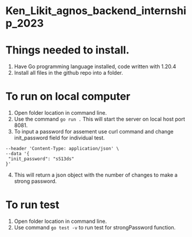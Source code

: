 # Ken_Likit_agnos_backend_internship_2023

# Things needed to install.  
1. Have Go programming language installed, code written with 1.20.4
2. Install all files in the github repo into a folder.

# To run on local computer
1. Open folder location in command line.
2. Use the command `go run .` This will start the server on local host port 8081.
3. To input a password for assement use curl command and change init_password field for individual test.
```curl --location 'http://localhost:8081/passwordValidation' \
--header 'Content-Type: application/json' \
--data '{
 "init_password": "sS13ds"
}'
```
4. This will return a json object with the number of changes to make a strong password.

# To run test
1. Open folder location in command line.
2. Use command `go test -v` to run test for strongPassword function. 

